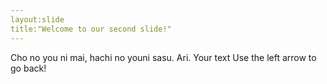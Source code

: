 ```yaml
---
layout:slide
title:"Welcome to our second slide!"
---
```

Cho no you ni mai, hachi no youni sasu. Ari.
Your text
Use the left arrow to go back!

